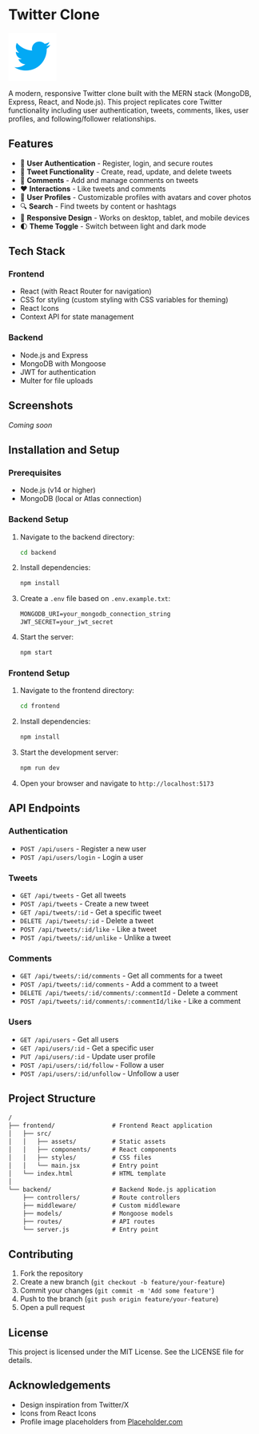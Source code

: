# Twitter Clone

![Twitter Clone Logo](frontend/src/assets/twitter-logo.svg)

A modern, responsive Twitter clone built with the MERN stack (MongoDB, Express, React, and Node.js). This project replicates core Twitter functionality including user authentication, tweets, comments, likes, user profiles, and following/follower relationships.

## Features

- 🔐 **User Authentication** - Register, login, and secure routes
- 📝 **Tweet Functionality** - Create, read, update, and delete tweets
- 💬 **Comments** - Add and manage comments on tweets
- ❤️ **Interactions** - Like tweets and comments
- 👥 **User Profiles** - Customizable profiles with avatars and cover photos
- 🔍 **Search** - Find tweets by content or hashtags
- 📱 **Responsive Design** - Works on desktop, tablet, and mobile devices
- 🌓 **Theme Toggle** - Switch between light and dark mode

## Tech Stack

### Frontend

- React (with React Router for navigation)
- CSS for styling (custom styling with CSS variables for theming)
- React Icons
- Context API for state management

### Backend

- Node.js and Express
- MongoDB with Mongoose
- JWT for authentication
- Multer for file uploads

## Screenshots

_Coming soon_

## Installation and Setup

### Prerequisites

- Node.js (v14 or higher)
- MongoDB (local or Atlas connection)

### Backend Setup

1. Navigate to the backend directory:

   ```bash
   cd backend
   ```

2. Install dependencies:

   ```bash
   npm install
   ```

3. Create a `.env` file based on `.env.example.txt`:

   ```
   MONGODB_URI=your_mongodb_connection_string
   JWT_SECRET=your_jwt_secret
   ```

4. Start the server:
   ```bash
   npm start
   ```

### Frontend Setup

1. Navigate to the frontend directory:

   ```bash
   cd frontend
   ```

2. Install dependencies:

   ```bash
   npm install
   ```

3. Start the development server:

   ```bash
   npm run dev
   ```

4. Open your browser and navigate to `http://localhost:5173`

## API Endpoints

### Authentication

- `POST /api/users` - Register a new user
- `POST /api/users/login` - Login a user

### Tweets

- `GET /api/tweets` - Get all tweets
- `POST /api/tweets` - Create a new tweet
- `GET /api/tweets/:id` - Get a specific tweet
- `DELETE /api/tweets/:id` - Delete a tweet
- `POST /api/tweets/:id/like` - Like a tweet
- `POST /api/tweets/:id/unlike` - Unlike a tweet

### Comments

- `GET /api/tweets/:id/comments` - Get all comments for a tweet
- `POST /api/tweets/:id/comments` - Add a comment to a tweet
- `DELETE /api/tweets/:id/comments/:commentId` - Delete a comment
- `POST /api/tweets/:id/comments/:commentId/like` - Like a comment

### Users

- `GET /api/users` - Get all users
- `GET /api/users/:id` - Get a specific user
- `PUT /api/users/:id` - Update user profile
- `POST /api/users/:id/follow` - Follow a user
- `POST /api/users/:id/unfollow` - Unfollow a user

## Project Structure

```
/
├── frontend/                # Frontend React application
│   ├── src/
│   │   ├── assets/          # Static assets
│   │   ├── components/      # React components
│   │   ├── styles/          # CSS files
│   │   └── main.jsx         # Entry point
│   └── index.html           # HTML template
│
└── backend/                 # Backend Node.js application
    ├── controllers/         # Route controllers
    ├── middleware/          # Custom middleware
    ├── models/              # Mongoose models
    ├── routes/              # API routes
    └── server.js            # Entry point
```

## Contributing

1. Fork the repository
2. Create a new branch (`git checkout -b feature/your-feature`)
3. Commit your changes (`git commit -m 'Add some feature'`)
4. Push to the branch (`git push origin feature/your-feature`)
5. Open a pull request

## License

This project is licensed under the MIT License. See the LICENSE file for details.

## Acknowledgements

- Design inspiration from Twitter/X
- Icons from React Icons
- Profile image placeholders from [Placeholder.com](https://placeholder.com)
